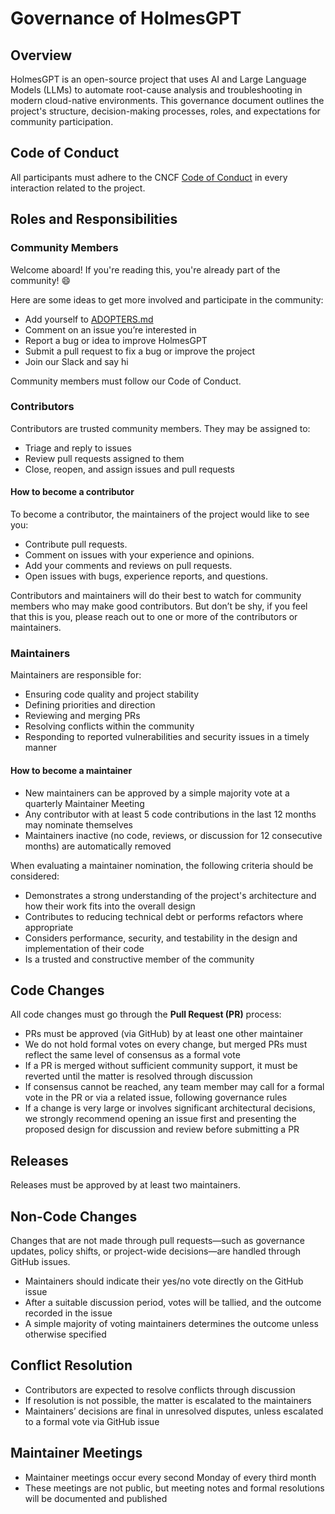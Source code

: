 # Governance of HolmesGPT

## Overview
HolmesGPT is an open-source project that uses AI and Large Language Models (LLMs) to automate root-cause analysis and troubleshooting in modern cloud-native environments. This governance document outlines the project's structure, decision-making processes, roles, and expectations
for community participation.

## Code of Conduct
All participants must adhere to the CNCF [Code of Conduct](https://github.com/cncf/foundation/blob/main/code-of-conduct.md) in every interaction related to the project.

## Roles and Responsibilities

### Community Members
Welcome aboard! If you're reading this, you're already part of the community! 😄

Here are some ideas to get more involved and participate in the community:
- Add yourself to [ADOPTERS.md](./ADOPTERS.md)
- Comment on an issue you’re interested in
- Report a bug or idea to improve HolmesGPT
- Submit a pull request to fix a bug or improve the project
- Join our Slack and say hi

Community members must follow our Code of Conduct.

### Contributors
Contributors are trusted community members. They may be assigned to:

- Triage and reply to issues
- Review pull requests assigned to them
- Close, reopen, and assign issues and pull requests

#### How to become a contributor
To become a contributor, the maintainers of the project would like to see you:

- Contribute pull requests.
- Comment on issues with your experience and opinions.
- Add your comments and reviews on pull requests.
- Open issues with bugs, experience reports, and questions.

Contributors and maintainers will do their best to watch for community members who may make good contributors. But don’t be shy, if you feel that this is you, please reach out to one or more of the contributors or maintainers.

### Maintainers
Maintainers are responsible for:
- Ensuring code quality and project stability
- Defining priorities and direction
- Reviewing and merging PRs
- Resolving conflicts within the community
- Responding to reported vulnerabilities and security issues in a timely manner

#### How to become a maintainer
- New maintainers can be approved by a simple majority vote at a quarterly Maintainer Meeting
- Any contributor with at least 5 code contributions in the last 12 months may nominate themselves
- Maintainers inactive (no code, reviews, or discussion for 12 consecutive months) are automatically removed

When evaluating a maintainer nomination, the following criteria should be considered:
- Demonstrates a strong understanding of the project's architecture and how their work fits into the overall design
- Contributes to reducing technical debt or performs refactors where appropriate
- Considers performance, security, and testability in the design and implementation of their code
- Is a trusted and constructive member of the community

## Code Changes
All code changes must go through the **Pull Request (PR)** process:

- PRs must be approved (via GitHub) by at least one other maintainer
- We do not hold formal votes on every change, but merged PRs must reflect the same level of consensus as a formal vote
- If a PR is merged without sufficient community support, it must be reverted until the matter is resolved through discussion
- If consensus cannot be reached, any team member may call for a formal vote in the PR or via a related issue, following governance rules
- If a change is very large or involves significant architectural decisions, we strongly recommend opening an issue first and presenting the proposed design for discussion and review before submitting a PR

## Releases
Releases must be approved by at least two maintainers.

## Non-Code Changes
Changes that are not made through pull requests—such as governance updates, policy shifts, or project-wide decisions—are handled through GitHub issues.

- Maintainers should indicate their yes/no vote directly on the GitHub issue
- After a suitable discussion period, votes will be tallied, and the outcome recorded in the issue
- A simple majority of voting maintainers determines the outcome unless otherwise specified

## Conflict Resolution
- Contributors are expected to resolve conflicts through discussion
- If resolution is not possible, the matter is escalated to the maintainers
- Maintainers’ decisions are final in unresolved disputes, unless escalated to a formal vote via GitHub issue

## Maintainer Meetings
- Maintainer meetings occur every second Monday of every third month
- These meetings are not public, but meeting notes and formal resolutions will be documented and published

